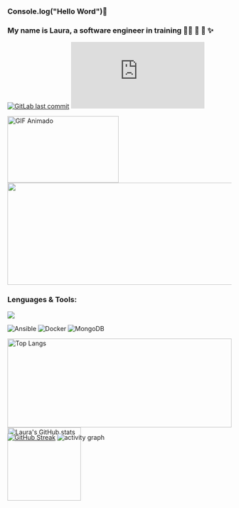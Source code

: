 ### Console.log("Hello Word")👋 
### My name is Laura, a software engineer in training 👩‍💻 🎒 🚀 ✨


[![GitLab last commit](https://badgen.net/gitlab/last-commit/NickBusey/HomelabOS/)](https://gitlab.com/NickBusey/HomelabOS/-/commits)
[![GitHub commits](https://badgen.net/github/commits/Naereen/Strapdown.js)](https://GitHub.com/Naereen/StrapDown.js/commit/)

<div>
  <img src="https://media.giphy.com/media/jl5q0HJWcDbwQY4nSb/giphy.gif" alt="GIF Animado" width="250" height="150" />
  <img src="https://user-images.githubusercontent.com/55905579/277828233-2572cf19-370e-46c2-bdf3-1b6c79b69f0b.png" width="550" height="230" />
</div>

### Lenguages & Tools:
<p align="left">
  <a href="https://skillicons.dev">
    <img src="https://skillicons.dev/icons?i=git,fastapi,flutter,figma,github,mysql,nextjs,py,ts,react,spring,css,java,ai,linux" />
  </a>
</p>

![Ansible](https://img.shields.io/badge/ansible-%231A1918.svg?logo=ansible&logoColor=white) 
![Docker](https://img.shields.io/badge/docker-%230db7ed.svg?logo=docker&logoColor=white)
![MongoDB](https://img.shields.io/badge/MongoDB-%234ea94b.svg?logo=mongodb&logoColor=white)


<div style="height: 200px;">
    <img src="https://github-readme-stats.vercel.app/api/top-langs/?username=superpollo2&layout=compact" style="height: 100%;" alt="Top Langs">
  <img src="https://github-readme-stats.vercel.app/api?username=superpollo2&hide=contribs,prs" style="height: 165px;" alt="Laura's GitHub stats">
</div>

[![GitHub Streak](https://streak-stats.demolab.com/?user=superpollo2&theme=default)](https://git.io/streak-stats)
![activity graph](https://github-readme-activity-graph.vercel.app/graph?username=superpollo2&theme=github-compact&custom_title=PVHuwung%20Activity%20Graph&hide_border=true)


